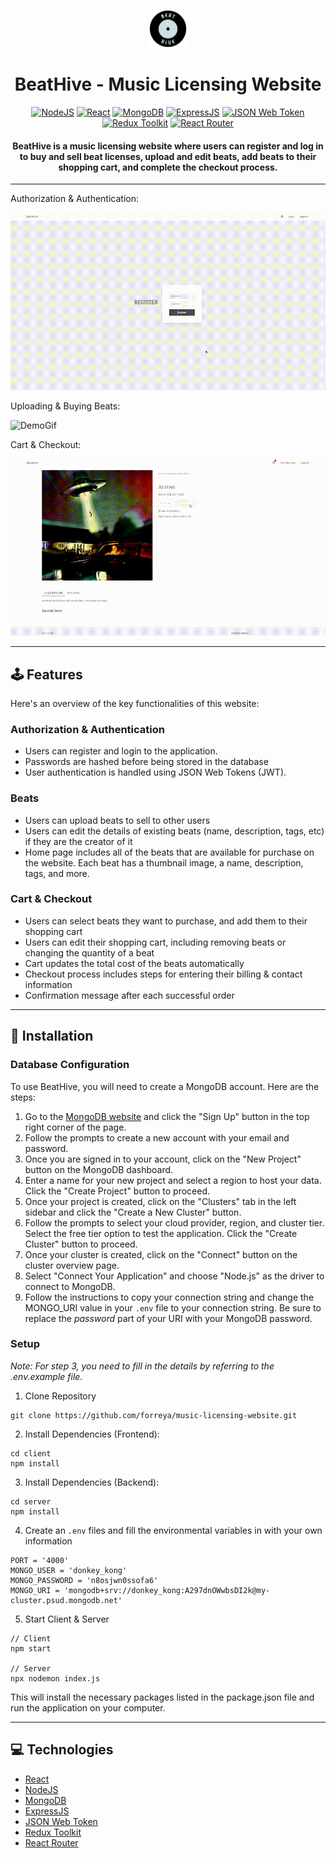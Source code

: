 <p align="center"><img alt="logo" src="https://github.com/forreya/music-licensing-website/blob/main/logo.png" width="60px" /></p>
<h1 align="center">BeatHive - Music Licensing Website</h1>

<p align="center">
  <a href="#"><img alt="NodeJS" src="https://img.shields.io/badge/Node.js-43853D?style=for-the-badge&logo=node.js&logoColor=white"></a>
  <a href="#"><img alt="React" src="https://img.shields.io/badge/react-%2320232a.svg?style=for-the-badge&logo=react&logoColor=%2361DAFB"></a>
  <a href="#"><img alt="MongoDB" src="https://img.shields.io/badge/MongoDB-4EA94B?style=for-the-badge&logo=mongodb&logoColor=white"></a>
  <a href="#"><img alt="ExpressJS" src="https://img.shields.io/badge/Express.js-404D59?style=for-the-badge"></a>
  <a href="#"><img alt="JSON Web Token" src="https://img.shields.io/badge/JWT-black?style=for-the-badge&logo=JSON%20web%20tokens"></a>
  <a href="#"><img alt="Redux Toolkit" src="https://img.shields.io/badge/redux-%23593d88.svg?style=for-the-badge&logo=redux&logoColor=white"></a>
  <a href="#"><img alt="React Router" src="https://img.shields.io/badge/React_Router-CA4245?style=for-the-badge&logo=react-router&logoColor=white"></a>
</p>

<h4 align="center">BeatHive is a music licensing website where users can register and log in to buy and sell beat licenses, upload and edit beats, add beats to their shopping cart, and complete the checkout process.</h4>

---

Authorization & Authentication:

![DemoGif](https://github.com/forreya/music-licensing-website/blob/main/demo-1.gif)

Uploading & Buying Beats:

![DemoGif](https://github.com/forreya/music-licensing-website/blob/main/demo-2.gif)

Cart & Checkout:

![DemoGif](https://github.com/forreya/music-licensing-website/blob/main/demo-3.gif)

---

## 🕹️ Features

Here's an overview of the key functionalities of this website:

### Authorization & Authentication
- Users can register and login to the application.
- Passwords are hashed before being stored in the database
- User authentication is handled using JSON Web Tokens (JWT).

### Beats
- Users can upload beats to sell to other users
- Users can edit the details of existing beats (name, description, tags, etc) if they are the creator of it
- Home page includes all of the beats that are available for purchase on the website. Each beat has a thumbnail image, a name, description, tags, and more.

### Cart & Checkout
- Users can select beats they want to purchase, and add them to their shopping cart
- Users can edit their shopping cart, including removing beats or changing the quantity of a beat
- Cart updates the total cost of the beats automatically
- Checkout process includes steps for entering their billing & contact information
- Confirmation message after each successful order

---

## 💾 Installation

### Database Configuration

To use BeatHive, you will need to create a MongoDB account. Here are the steps:

1. Go to the [MongoDB website](https://www.mongodb.com/) and click the "Sign Up" button in the top right corner of the page.
2. Follow the prompts to create a new account with your email and password.
3. Once you are signed in to your account, click on the "New Project" button on the MongoDB dashboard.
4. Enter a name for your new project and select a region to host your data. Click the "Create Project" button to proceed.
5. Once your project is created, click on the "Clusters" tab in the left sidebar and click the "Create a New Cluster" button.
6. Follow the prompts to select your cloud provider, region, and cluster tier. Select the free tier option to test the application. Click the "Create Cluster" button to proceed.
7. Once your cluster is created, click on the "Connect" button on the cluster overview page.
8. Select "Connect Your Application" and choose "Node.js" as the driver to connect to MongoDB.
9. Follow the instructions to copy your connection string and change the MONGO_URI value in your `.env` file to your connection string. Be sure to replace the _password_ part of your URI with your MongoDB password.

### Setup

_Note: For step 3, you need to fill in the details by referring to the .env.example file._

1. Clone Repository

```
git clone https://github.com/forreya/music-licensing-website.git
```

2. Install Dependencies (Frontend):

```
cd client
npm install
```

3. Install Dependencies (Backend):

```
cd server
npm install
```

4. Create an `.env` files and fill the environmental variables in with your own information

```
PORT = '4000'
MONGO_USER = 'donkey_kong'
MONGO_PASSWORD = 'n8osjwn0ssofa6'
MONGO_URI = 'mongodb+srv://donkey_kong:A297dnOWwbsDI2k@my-cluster.psud.mongodb.net'
```
    
5. Start Client & Server

```
// Client
npm start

// Server
npx nodemon index.js
```

This will install the necessary packages listed in the package.json file and run the application on your computer.

---

## 💻 Technologies

- [React](https://react.dev/)
- [NodeJS](https://nodejs.org/)
- [MongoDB](https://www.mongodb.com/)
- [ExpressJS](https://expressjs.com/)
- [JSON Web Token](https://jwt.io/)
- [Redux Toolkit](https://redux-toolkit.js.org/)
- [React Router](https://reactrouter.com/en/main)


